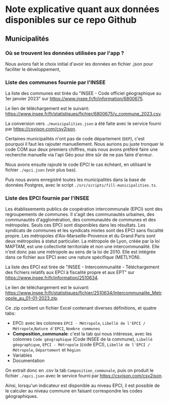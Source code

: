 # Note explicative quant aux données disponibles sur ce repo Github

## Municipalités

### Où se trouvent les données utilisées par l'app ?

Nous avions fait le choix initial d'avoir les données en fichier .json pour faciliter le développement,

### Liste des communes fournie par l'INSEE

La liste des communes est tirée du "INSEE - Code officiel géographique au 1er janvier 2023" sur https://www.insee.fr/fr/information/6800675.

Le lien de téléchargement est le suivant: https://www.insee.fr/fr/statistiques/fichier/6800675/v_commune_2023.csv.

La conversion vers `./municipalities.json` a été faite avec le service fourni par https://csvjson.com/csv2json.

Certaines municipalités n'ont pas de code département (`DEP`), c'est pourquoi il faut les rajouter manuellement. Nous aurions pu juste tronquer le code COM aux deux premiers chiffres, mais nous avons préféré faire une recherche manuelle via l'api Géo pour être sûr de ne pas faire d'erreur.

Nous avons ensuite rajouté le code EPCI le cas échéant, en utilisant le fichier `./epci.json` (voir plus bas).

Puis nous avons enregistré toutes les municipalités dans la base de données Postgres, avec le script `./src/scripts/fill-municipalities.ts`.

### Liste des EPCI fournie par l'INSEE

Les établissements publics de coopération intercommunale (EPCI) sont des regroupements de communes. Il s'agit des communautés urbaines, des communautés d'agglomération, des communautés de communes et des métropoles. Seuls ces EPCI sont disponibles dans les résultats. Les syndicats de communes et les syndicats mixtes sont des EPCI sans fiscalité propre. Les métropoles d'Aix-Marseille-Provence et du Grand Paris sont deux métropoles à statut particulier. La métropole de Lyon, créée par la loi MAPTAM, est une collectivité territoriale et non une intercommunalité. Elle n'est donc pas une métropole au sens de la loi de 2010. Elle est intégrée dans ce fichier aux EPCI avec une nature spécifique (METLYON).

La liste des EPCI est tirée de "INSEE - Intercommunalité - Téléchargement des fichiers relatifs aux EPCI à fiscalité propre et aux EPT" sur https://www.insee.fr/fr/information/2510634.

Le lien de téléchargement est le suivant: https://www.insee.fr/fr/statistiques/fichier/2510634/Intercommunalite_Metropole_au_01-01-2023.zip.

Ce .zip contient un fichier Excel contenant diverses définitions, et quatre tabs:
- EPCI: avec les colonnes `EPCI - Métropole`,	`Libellé de l'EPCI / Métropole`,`Nature d'EPCI`, `Nombre communes`
- **Composition_communale**: c'est la tab qui nous intéresse, avec les colonnes `Code géographique` (Code INSEE de la commune),	`Libellé géographique`,	`EPCI - Métropole` (code EPCI),	`Libellé de l'EPCI / Métropole`,	`Département` et `Région`
- Variables
- Documentation

On extrait donc en .csv la tab `Composition_communale`, puis on produit le fichier `./epci.json` avec le service fourni par https://csvjson.com/csv2json.

Ainsi, lorsqu'un indicateur est disponible au niveau EPCI, il est possible de le calculer au niveau commune en faisant correspondre les codes géographiques.